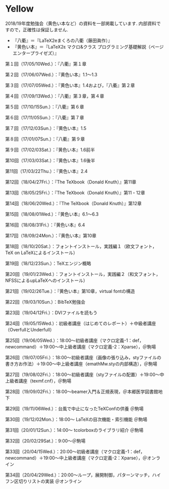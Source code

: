 # Yellow

2018/19年度勉強会（黄色い本など）の資料を一部掲載しています. 内部資料ですので，正確性は保証しません.

- 『八衢』＝『LaTeX2eまくろの八衢（藤田眞作）』
- 『黄色い本』＝『LaTeX2ε マクロ&クラス プログラミング基礎解説（ページエンタープライゼズ）』

第１回（17/05/10Wed.）：『八衢』第１章

第２回（17/06/07Wed.）：『黄色い本』1.1〜1.3

第３回（17/07/05Wed.）：『黄色い本』1.4および，『八衢』第２章

第４回（17/09/13Wed.）：『八衢』第３章，第４章

第５回（17/10/15Sun.）：『八衢』第６章

第６回（17/11/05Sun.）：『八衢』第７章

第７回（17/12/03Sun.）：『黄色い本』1.5

第８回（17/01/07Sun.）：『八衢』第９章

第９回（17/02/03Sat.）：『黄色い本』1.6前半

第10回（17/03/03Sat.）：『黄色い本』1.6後半

第11回（17/03/22Thu.）：『黄色い本』2.4

第12回（18/04/27Fri.）：『The TeXbook（Donald Knuth）』第11章

第13回（18/05/25Fri.）：『The TeXbook（Donald Knuth）』第11・12章

第14回（18/06/20Wed.）：『The TeXbook（Donald Knuth）』第12章

第15回（18/08/01Wed.）：『黄色い本』6.1〜6.3

第16回（18/08/31Fri.）：『黄色い本』6.4

第17回（18/09/24Mon.）：『黄色い本』第10章

第18回（18/10/20Sat.）：フォントインストール，実践編１（欧文フォント，TeX on LaTeXによるインストール）

第19回（18/12/23Sun.）：TeXエンジン概略

第20回（19/01/23Wed.）：フォントインストール，実践編２（和文フォント，NFSSによるupLaTeXへのインストール）

第21回（19/02/26Tue.）：『黄色い本』第10章，virtual fontの構造

第22回（19/03/10Sun.）：BibTeX勉強会

第23回（19/04/12Fri.）：DVIファイルを読もう

第24回（19/05/15Wed.）：初級者講座（はじめてのレポート）＋中級者講座（OverfullとUnderfull）

第25回（19/06/05Wed.）：18:00〜初級者講座（マクロ定義-1：def，newcommand）＋19:00〜中上級者講座（マクロ定義-2：Xparse），＠駒場

第26回（19/07/05Fri.）：18:00〜初級者講座（画像の張り込み，styファイルの書き方お作法）＋19:00〜中上級者講座（emathMw.styの内部構造），＠駒場

第27回（19/08/02Fri.）：18:00〜初級者講座（styファイルの配置）＋19:00〜中上級者講座（texmf.cnf），＠駒場

第28回（19/09/02Fri.）：18:00〜beamer入門＆正規表現，＠本郷医学図書館地下

第29回（19/11/06Wed.）：台風で中止になったTeXConfの供養 ＠駒場

第30回（19/12/02Mon.）：18:00～ LaTeXの目次機能・索引機能 ＠駒場

第31回（20/01/12Sun.）：14:00～ tcolorboxのライブラリ紹介 ＠駒場

第32回（20/02/29Sat.）：9:00〜＠駒場

第33回（20/04/15Wed.）：20:00〜初級者講座（マクロ定義-1：def，newcommand）＋19:00〜中上級者講座（マクロ定義-2：Xparse），＠オンライン

第34回（20/04/29Wed.）：20:00〜ループ，展開制御，パターンマッチ，ハイフン区切りリストの実装 ＠オンライン